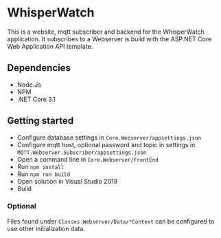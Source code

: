 # WhisperWatch
This is a website, mqtt subscriber and backend for the WhisperWatch application. It subscribes to a 
Webserver is build with the ASP.NET Core Web Application API template.

## Dependencies
- Node.Js
- NPM
- .NET Core 3.1

## Getting started
- Configure database settings in `Core.Webserver/appsettings.json`
- Configure mqtt host, optional password and topic in settings in `MQTT.Webserver.Subscriber/appsettings.json`
- Open a command line in `Core.Webserver/FrontEnd`
- Run ``npm install``
- Run ``npm run build``
- Open solution in Visual Studio 2019
- Build

### Optional
Files found under `Classes.Webserver/Data/*Context` can be configured to use other initialization data.

